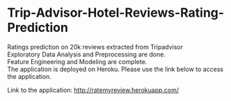 # Trip-Advisor-Hotel-Reviews-Rating-Prediction
Ratings prediction on 20k reviews extracted from Tripadvisor   
Exploratory Data Analysis and Preprocessing are done.  
Feature Engineering and Modeling are complete.  
The application is deployed on Heroku. Please use the link below to access the application.

Link to the application: http://ratemyreview.herokuapp.com/
